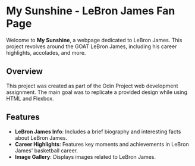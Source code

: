 # My Sunshine - LeBron James Fan Page

Welcome to **My Sunshine**, a webpage dedicated to LeBron James. This project revolves around the GOAT LeBron James, including his career highlights, accolades, and more. 

## Overview

This project was created as part of the Odin Project web development assignment. The main goal was to replicate a provided design while using HTML and Flexbox.

## Features

- **LeBron James Info**: Includes a brief biography and interesting facts about LeBron James.
- **Career Highlights**: Features key moments and achievements in LeBron James' basketball career.
- **Image Gallery**: Displays images related to LeBron James.

